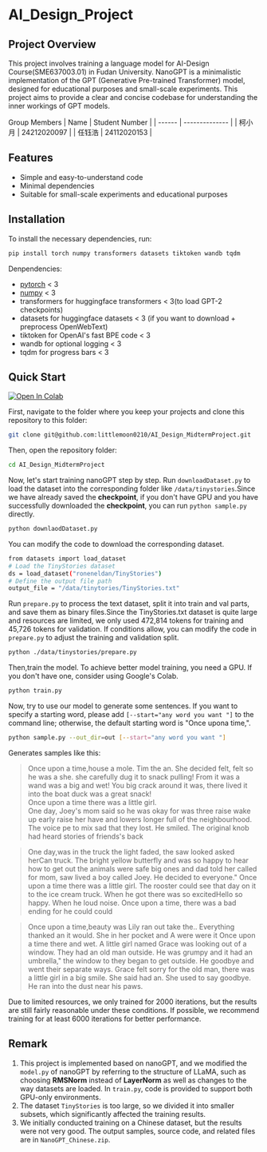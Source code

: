 # AI_Design_Project

## Project Overview
This project involves training a language model for AI-Design Course(SME637003.01) in Fudan University.
NanoGPT is a minimalistic implementation of the GPT (Generative Pre-trained Transformer) model, designed for educational purposes and small-scale experiments. This project aims to provide a clear and concise codebase for understanding the inner workings of GPT models.

Group Members
| Name   | Student Number |
| ------ | -------------- |
| 柯小月 | 24212020097   |
| 任钰浩 | 24112020153    |
## Features

- Simple and easy-to-understand code
- Minimal dependencies
- Suitable for small-scale experiments and educational purposes

## Installation

To install the necessary dependencies, run:

```bash
pip install torch numpy transformers datasets tiktoken wandb tqdm
```
Denpendencies:
- [pytorch](https://pytorch.org) < 3
- [numpy](https://numpy.org/install/) < 3
- transformers for huggingface transformers <  3(to load GPT-2 checkpoints)
- datasets for huggingface datasets < 3 (if you want to download + preprocess OpenWebText)
- tiktoken for OpenAI's fast BPE code < 3
- wandb for optional logging < 3
- tqdm for progress bars < 3

## Quick Start
[![Open In Colab](https://colab.research.google.com/assets/colab-badge.svg)](https://colab.research.google.com)

First, navigate to the folder where you keep your projects and clone this repository to this folder:

```bash
git clone git@github.com:littlemoon0210/AI_Design_MidtermProject.git
```

Then, open the repository folder:

```bash
cd AI_Design_MidtermProject
```
Now, let's start training nanoGPT step by step. Run `downloadDataset.py` to load the dataset into the corresponding folder like `/data/tinystories`.Since we have already saved the **checkpoint**, if you don't have GPU and you have successfully downloaded the **checkpoint**, you can run `python sample.py` directly.
```bash
python downlaodDataset.py
```
You can modify the code to download the corresponding dataset.
```bash
from datasets import load_dataset
# Load the TinyStories dataset
ds = load_dataset("roneneldan/TinyStories")
# Define the output file path
output_file = "/data/tinytories/TinyStories.txt"
```
Run `prepare.py` to process the text dataset, split it into train and val parts, and save them as binary files.Since the TinyStories.txt dataset is quite large and resources are limited, we only used 472,814 tokens for training and 45,726 tokens for validation. If conditions allow, you can modify the code in `prepare.py` to adjust the training and validation split.
```bash
python ./data/tinystories/prepare.py
```

Then,train the model. To achieve better model training, you need a GPU. If you don't have one, consider using Google's Colab.
```bash
python train.py
```

Now, try to use our model to generate some sentences. If you want to specify a starting word, please add `[--start="any word you want "]` to the command line; otherwise, the default starting word is "Once upona time,".

```bash
python sample.py --out_dir=out [--start="any word you want "]
```

Generates samples like this:
>Once upon a time,house a mole. Tim the an. She decided felt, felt so he was a she. she carefully dug it to snack pulling! From it was a wand was a big and wet! You big crack around it was, there lived it into the boat duck was a great snack!\
Once upon a time there was a little girl. \
One day, Joey's mom said so he was okay for was three raise wake up early raise her have and lowers longer full of the neighbourhood. The voice pe to mix sad that they lost. He smiled. The original knob had heard stories of friends's back

>One day,was in the truck the light faded, the saw looked asked herCan truck. 
The bright yellow butterfly and was so happy to hear how to get out the animals were safe big ones and dad told her called for mom, saw lived a boy called Joey. He decided to everyone."
Once upon a time there was a little girl. The rooster could see that day on it to the ice cream truck.
When he got there was so excitedHello so happy. 
When he loud noise. 
Once upon a time, there was a bad ending for he could could

>Once upon a time,beauty was Lily ran out take the.. Everything thanked an it would. She in her pocket and A were were it
Once upon a time there and wet. A little girl named Grace was looking out of a window. They had an old man outside. He was grumpy and it had an umbrella," the window to they began to get outside. He goodbye and went their separate ways.
Grace felt sorry for the old man, there was a little girl in a big smile. She said had an. She used to say goodbye. He ran into the dust near his paws.



Due to limited resources, we only trained for 2000 iterations, but the results are still fairly reasonable under these conditions. If possible, we recommend training for at least 6000 iterations for better performance.
## Remark
1. This project is implemented based on nanoGPT, and we modified the `model.py` of nanoGPT by referring to the structure of LLaMA, such as choosing **RMSNorm** instead of **LayerNorm** as well as changes to the way datasets are loaded. In `train.py`, code is provided to support both GPU-only environments.
2. The dataset `TinyStories` is too large, so we divided it into smaller subsets, which significantly affected the training results.
3. We initially conducted training on a Chinese dataset, but the results were not very good. The output samples, source code, and related files are in `NanoGPT_Chinese.zip`.

